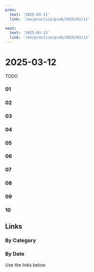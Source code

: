 ```yaml
---
prev:
  text: '2025-03-11'
  link: '/en/practice/prob/2025/03/11'

next:
  text: '2025-03-13'
  link: '/en/practice/prob/2025/03/13'
---
```


# 2025-03-12

TODO

### 01

### 02

### 03

### 04

### 05

### 06

### 07

### 08

### 09

### 10

## Links

[<Badge type="tip" text="Check Solution"/>](/en/learning/prob/2025/03/12)

### By Category

[<Badge type="tip" text="<--"/>](/en/practice/prob/2025/03/02)
[<Badge type="tip" text="Calendar"/>](/en/practice/calendar/2025/03)
[<Badge type="info" text="-->"/>](/en/practice/prob/2025/03/16)

### By Date

Use the links below.